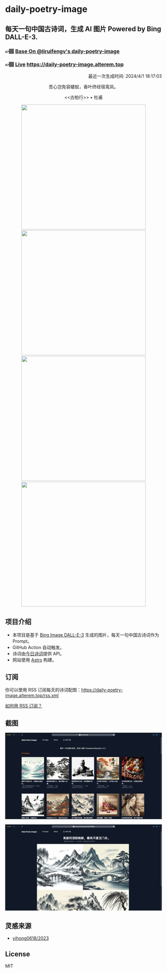 
# daily-poetry-image

## 每天一句中国古诗词，生成 AI 图片 Powered by Bing DALL-E-3.

### 👉🏽 [Base On @liruifengv's daily-poetry-image](https://github.com/liruifengv/daily-poetry-image)

### 👉🏽 [Live](https://daily-poetry-image.alterem.top/) https://daily-poetry-image.alterem.top

<p align="right">
  最近一次生成时间: 2024/4/1 18:17:03
</p>
<p align="center">
苦心岂免容蝼蚁，香叶终经宿鸾凤。
</p>
<p align="center">
<<古柏行>> • 杜甫
</p>
<p align="center">
<img src="https://tse2.mm.bing.net/th/id/OIG4.JgYQThhdF.pbryM3JXFZ" height="400" width="400" />
<img src="https://tse2.mm.bing.net/th/id/OIG4.1CZZbkJwff176RjTQT72" height="400" width="400" />
<img src="https://tse1.mm.bing.net/th/id/OIG4.bh88HGc8DammDESXTEAB" height="400" width="400" />
<img src="https://tse2.mm.bing.net/th/id/OIG4.GhOqRC0AcahqYMhB5_Dj" height="400" width="400" />
</p>

## 项目介绍

-   本项目是基于 [Bing Image DALL-E-3](https://www.bing.com/images/create) 生成的图片，每天一句中国古诗词作为 Prompt。
-   GitHub Action 自动触发。
-   诗词由[今日诗词](https://www.jinrishici.com/)提供 API。
-   网站使用 [Astro](https://astro.build) 构建。

## 订阅

你可以使用 RSS 订阅每天的诗词配图：https://daily-poetry-image.alterem.top/rss.xml

[如何用 RSS 订阅？](https://zhuanlan.zhihu.com/p/55026716)

## 截图

![图片列表](./screenshots/Snipaste_2023-12-28_21-00-26.png)

![图片详情](./screenshots/Snipaste_2023-12-28_21-00-53.png)

## 灵感来源

-   [yihong0618/2023](https://github.com/yihong0618/2023)

## License

MIT
